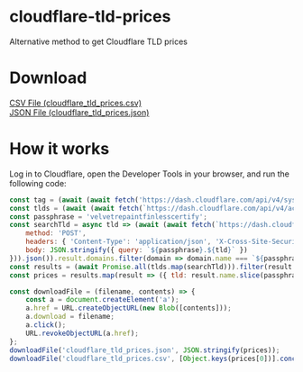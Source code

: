 # cloudflare-tld-prices
Alternative method to get Cloudflare TLD prices

# Download
[CSV File (cloudflare_tld_prices.csv)](../../raw/master/cloudflare_tld_prices.csv)  
[JSON File (cloudflare_tld_prices.json)](../../raw/master/cloudflare_tld_prices.json)

# How it works
Log in to Cloudflare, open the Developer Tools in your browser, and run the following code:
```js
const tag = (await (await fetch('https://dash.cloudflare.com/api/v4/system/bootstrap')).json()).result.data.data.user.primary_account_tag;
const tlds = (await (await fetch(`https://dash.cloudflare.com/api/v4/accounts/${tag}/registrar/domains/supported_tlds`)).json()).result.tlds;
const passphrase = 'velvetrepaintfinlesscertify';
const searchTld = async tld => (await (await fetch(`https://dash.cloudflare.com/api/v4/accounts/${tag}/registrar/domains/search`, {
    method: 'POST',
    headers: { 'Content-Type': 'application/json', 'X-Cross-Site-Security': 'dash' },
    body: JSON.stringify({ query: `${passphrase}.${tld}` })
})).json()).result.domains.filter(domain => domain.name === `${passphrase}.${tld}`)[0];
const results = (await Promise.all(tlds.map(searchTld))).filter(result => result);
const prices = results.map(result => ({ tld: result.name.slice(passphrase.length + 1), price: result.price, renewal: result.renewal, icann_fee: result.icann_fee }));
```
```js
const downloadFile = (filename, contents) => {
    const a = document.createElement('a');
    a.href = URL.createObjectURL(new Blob([contents]));
    a.download = filename;
    a.click();
    URL.revokeObjectURL(a.href);
};
downloadFile('cloudflare_tld_prices.json', JSON.stringify(prices));
downloadFile('cloudflare_tld_prices.csv', [Object.keys(prices[0])].concat(prices.map(Object.values)).join('\n'));
```
